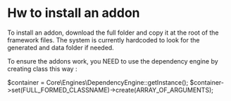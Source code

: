 # Hw to install an addon

To install an addon, download the full folder and copy it at the root of 
the framework files. The system is currently hardcoded to look for the generated 
and data folder if needed.

To ensure the addons work, you NEED to use the dependency engine by creating class this way :

$container = Core\Engines\DependencyEngine::getInstance();
$container->set(FULL_FORMED_CLASSNAME)->create(ARRAY_OF_ARGUMENTS);
